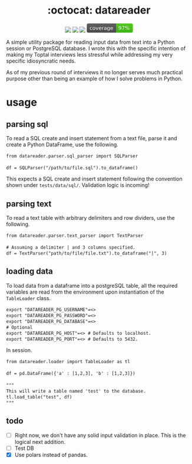 <h1 align="center">
  :octocat: datareader
</h1>

<div align="center">
  <p>
    <img src="https://github.com/Schalk1e/datareader/workflows/lint/badge.svg" width="120"/>
    <img src="https://github.com/Schalk1e/datareader/workflows/test/badge.svg" width="120"/>
    <img src="https://img.shields.io/badge/version-0.1.0-orange" width="110"/>
    <img src="/docs/images/coverage.svg" width="125"/>
  </p>
</div>

A simple utility package for reading input data from text into a Python session or PostgreSQL database. I wrote this with the specific intention of making my Toptal interviews less stressful while addressing my very specific idiosyncratic needs.

As of my previous round of interviews it no longer serves much practical purpose other than being an example of how I solve problems in Python.

# usage

## parsing sql

To read a SQL create and insert statement from a text file, parse it and create a Python DataFrame, use the following.

```
from datareader.parser.sql_parser import SQLParser

df = SQLParser("/path/to/file.sql").to_dataframe()

```

This expects a SQL create and insert statement following the convention shown under `tests/data/sql/`. Validation logic is incoming!

## parsing text

To read a text table with arbitrary delimiters and row dividers, use the following.

```
from datareader.parser.text_parser import TextParser

# Assuming a delimiter | and 3 columns specified.
df = TextParser("path/to/file/file.txt").to_dataframe("|", 3)
```

## loading data

To load data from a dataframe into a postgreSQL table, all the required variables are read from the environment upon instantiation of the `TableLoader` class.

```
export "DATAREADER_PG_USERNAME"=<>
export "DATAREADER_PG_PASSWORD"=<>
export "DATAREADER_PG_DATABASE"=<>
# Optional
export "DATAREADER_PG_HOST"=<> # Defaults to localhost.
export "DATAREADER_PG_PORT"=<> # Defaults to 5432.
```

In session.

```
from datareader.loader import TableLoader as tl

df = pd.DataFrame({'a' : [1,2,3], 'b' : [1,2,3]})

"""
This will write a table named 'test' to the database.
tl.load_table("test", df)
"""
```

## todo

- [ ] Right now, we don't have any solid input validation in place. This is the logical next addition.
- [ ] Test DB
- [x] Use polars instead of pandas.
